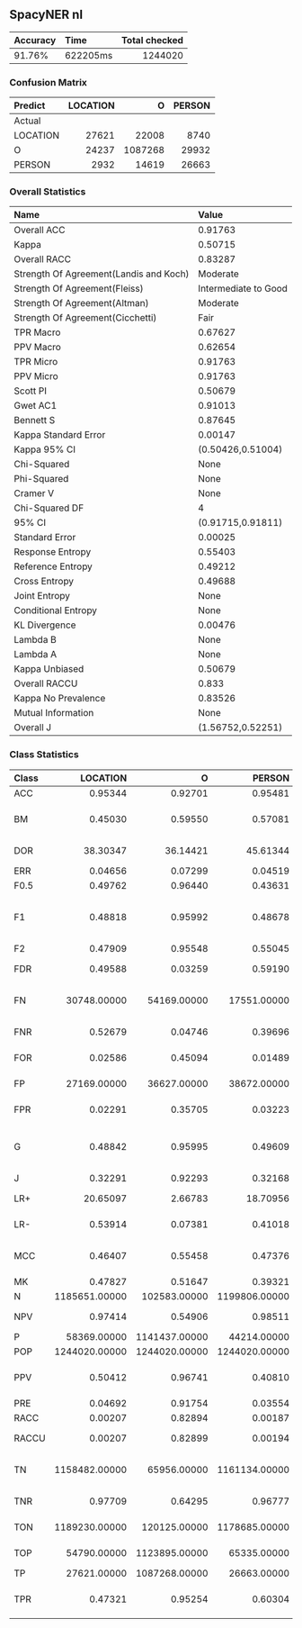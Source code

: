 ## SpacyNER nl
| Accuracy   | Time     |   Total checked |
|:-----------|:---------|----------------:|
| 91.76%     | 622205ms |         1244020 |

### Confusion Matrix
| Predict   |   LOCATION |       O |   PERSON |
|:----------|-----------:|--------:|---------:|
| Actual    |            |         |          |
| LOCATION  |      27621 |   22008 |     8740 |
| O         |      24237 | 1087268 |    29932 |
| PERSON    |       2932 |   14619 |    26663 |

### Overall Statistics
| Name                                   | Value                |
|:---------------------------------------|:---------------------|
| Overall ACC                            | 0.91763              |
| Kappa                                  | 0.50715              |
| Overall RACC                           | 0.83287              |
| Strength Of Agreement(Landis and Koch) | Moderate             |
| Strength Of Agreement(Fleiss)          | Intermediate to Good |
| Strength Of Agreement(Altman)          | Moderate             |
| Strength Of Agreement(Cicchetti)       | Fair                 |
| TPR Macro                              | 0.67627              |
| PPV Macro                              | 0.62654              |
| TPR Micro                              | 0.91763              |
| PPV Micro                              | 0.91763              |
| Scott PI                               | 0.50679              |
| Gwet AC1                               | 0.91013              |
| Bennett S                              | 0.87645              |
| Kappa Standard Error                   | 0.00147              |
| Kappa 95% CI                           | (0.50426,0.51004)    |
| Chi-Squared                            | None                 |
| Phi-Squared                            | None                 |
| Cramer V                               | None                 |
| Chi-Squared DF                         | 4                    |
| 95% CI                                 | (0.91715,0.91811)    |
| Standard Error                         | 0.00025              |
| Response Entropy                       | 0.55403              |
| Reference Entropy                      | 0.49212              |
| Cross Entropy                          | 0.49688              |
| Joint Entropy                          | None                 |
| Conditional Entropy                    | None                 |
| KL Divergence                          | 0.00476              |
| Lambda B                               | None                 |
| Lambda A                               | None                 |
| Kappa Unbiased                         | 0.50679              |
| Overall RACCU                          | 0.833                |
| Kappa No Prevalence                    | 0.83526              |
| Mutual Information                     | None                 |
| Overall J                              | (1.56752,0.52251)    |

### Class Statistics
| Class   |      LOCATION |             O |        PERSON | Description                                                                                                                                                     |
|:--------|--------------:|--------------:|--------------:|:----------------------------------------------------------------------------------------------------------------------------------------------------------------|
| ACC     |       0.95344 |       0.92701 |       0.95481 | [Accuracy](http://www.shaghighi.ir/pycm/doc/index.html#ACC-(accuracy))                                                                                          |
| BM      |       0.45030 |       0.59550 |       0.57081 | [Informedness or bookmaker informedness](http://www.shaghighi.ir/pycm/doc/index.html#BM-(Informedness-or-Bookmaker-Informedness))                               |
| DOR     |      38.30347 |      36.14421 |      45.61344 | [Diagnostic odds ratio](http://www.shaghighi.ir/pycm/doc/index.html#DOR-(Diagnostic-odds-ratio))                                                                |
| ERR     |       0.04656 |       0.07299 |       0.04519 | [Error rate](http://www.shaghighi.ir/pycm/doc/index.html#ERR(Error-rate))                                                                                       |
| F0.5    |       0.49762 |       0.96440 |       0.43631 | [F0.5 score](http://www.shaghighi.ir/pycm/doc/index.html#FBeta-Score)                                                                                           |
| F1      |       0.48818 |       0.95992 |       0.48678 | [F1 score - harmonic mean of precision and sensitivity](http://www.shaghighi.ir/pycm/doc/index.html#FBeta-Score)                                                |
| F2      |       0.47909 |       0.95548 |       0.55045 | [F2 score](http://www.shaghighi.ir/pycm/doc/index.html#FBeta-Score)                                                                                             |
| FDR     |       0.49588 |       0.03259 |       0.59190 | [False discovery rate](http://www.shaghighi.ir/pycm/doc/index.html#FDR-(false-discovery-rate))                                                                  |
| FN      |   30748.00000 |   54169.00000 |   17551.00000 | [False negative/miss/type 2 error](http://www.shaghighi.ir/pycm/doc/index.html#FN-(False-negative/miss/Type-II-error))                                          |
| FNR     |       0.52679 |       0.04746 |       0.39696 | [Miss rate or false negative rate](http://www.shaghighi.ir/pycm/doc/index.html#FNR-(miss-rate-or-false-negative-rate))                                          |
| FOR     |       0.02586 |       0.45094 |       0.01489 | [False omission rate](http://www.shaghighi.ir/pycm/doc/index.html#FOR-(false-omission-rate))                                                                    |
| FP      |   27169.00000 |   36627.00000 |   38672.00000 | [False positive/type 1 error/false alarm](http://www.shaghighi.ir/pycm/doc/index.html#FP-(False-positive/false-alarm/Type-I-error))                             |
| FPR     |       0.02291 |       0.35705 |       0.03223 | [Fall-out or false positive rate](http://www.shaghighi.ir/pycm/doc/index.html#FPR-(fall-out-or-false-positive-rate))                                            |
| G       |       0.48842 |       0.95995 |       0.49609 | [G-measure geometric mean of precision and sensitivity](http://www.shaghighi.ir/pycm/doc/index.html#G-(G-measure-geometric-mean-of-precision-and-sensitivity))  |
| J       |       0.32291 |       0.92293 |       0.32168 | [Jaccard index](http://www.shaghighi.ir/pycm/doc/#J-(Jaccard-index))                                                                                            |
| LR+     |      20.65097 |       2.66783 |      18.70956 | [Positive likelihood ratio](http://www.shaghighi.ir/pycm/doc/index.html#PLR-(Positive-likelihood-ratio))                                                        |
| LR-     |       0.53914 |       0.07381 |       0.41018 | [Negative likelihood ratio](http://www.shaghighi.ir/pycm/doc/index.html#NLR-(Negative-likelihood-ratio))                                                        |
| MCC     |       0.46407 |       0.55458 |       0.47376 | [Matthews correlation coefficient](http://www.shaghighi.ir/pycm/doc/index.html#MCC-(Matthews-correlation-coefficient))                                          |
| MK      |       0.47827 |       0.51647 |       0.39321 | [Markedness](http://www.shaghighi.ir/pycm/doc/index.html#MK-(Markedness))                                                                                       |
| N       | 1185651.00000 |  102583.00000 | 1199806.00000 | [Condition negative](http://www.shaghighi.ir/pycm/doc/index.html#N-(Condition-negative))                                                                        |
| NPV     |       0.97414 |       0.54906 |       0.98511 | [Negative predictive value](http://www.shaghighi.ir/pycm/doc/index.html#NPV-(negative-predictive-value))                                                        |
| P       |   58369.00000 | 1141437.00000 |   44214.00000 | [Condition positive](http://www.shaghighi.ir/pycm/doc/index.html#P-(Condition-positive))                                                                        |
| POP     | 1244020.00000 | 1244020.00000 | 1244020.00000 | [Population](http://www.shaghighi.ir/pycm/doc/index.html#POP-(Population))                                                                                      |
| PPV     |       0.50412 |       0.96741 |       0.40810 | [Precision or positive predictive value](http://www.shaghighi.ir/pycm/doc/index.html#PPV-(precision-or-positive-predictive-value))                              |
| PRE     |       0.04692 |       0.91754 |       0.03554 | [Prevalence](http://www.shaghighi.ir/pycm/doc/index.html#PRE-(Prevalence))                                                                                      |
| RACC    |       0.00207 |       0.82894 |       0.00187 | [Random accuracy](http://www.shaghighi.ir/pycm/doc/index.html#RACC(Random-accuracy))                                                                            |
| RACCU   |       0.00207 |       0.82899 |       0.00194 | [Random accuracy unbiased](http://www.shaghighi.ir/pycm/doc/index.html#RACCU(Random-accuracy-unbiased))                                                         |
| TN      | 1158482.00000 |   65956.00000 | 1161134.00000 | [True negative/correct rejection](http://www.shaghighi.ir/pycm/doc/index.html#TN-(True-negative/correct-rejection))                                             |
| TNR     |       0.97709 |       0.64295 |       0.96777 | [Specificity or true negative rate](http://www.shaghighi.ir/pycm/doc/index.html#TNR-(specificity-or-true-negative-rate))                                        |
| TON     | 1189230.00000 |  120125.00000 | 1178685.00000 | [Test outcome negative](http://www.shaghighi.ir/pycm/doc/index.html#TON-(Test-outcome-negative))                                                                |
| TOP     |   54790.00000 | 1123895.00000 |   65335.00000 | [Test outcome positive](http://www.shaghighi.ir/pycm/doc/index.html#TOP-(Test-outcome-positive))                                                                |
| TP      |   27621.00000 | 1087268.00000 |   26663.00000 | [True positive/hit](http://www.shaghighi.ir/pycm/doc/index.html#TP-(True-positive-/-hit))                                                                       |
| TPR     |       0.47321 |       0.95254 |       0.60304 | [Sensitivity, recall, hit rate, or true positive rate](http://www.shaghighi.ir/pycm/doc/index.html#TPR--(sensitivity,-recall,-hit-rate,-or-true-positive-rate)) |
